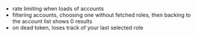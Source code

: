 - rate limiting when loads of accounts
- filtering accounts, choosing one without fetched roles, then backing to the account list shows 0 results
- on dead token, loses track of your last selected role
